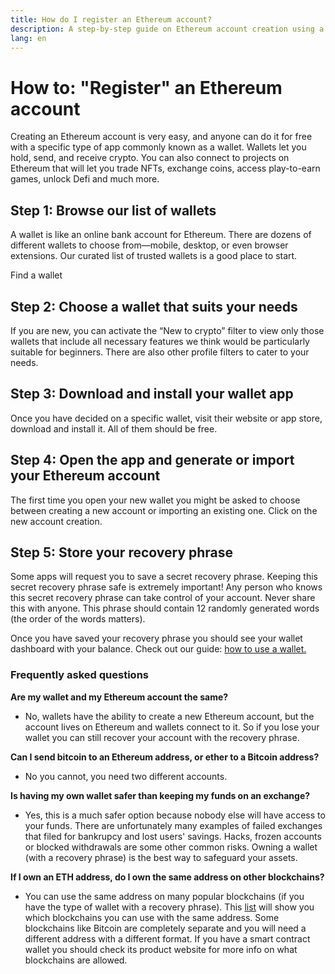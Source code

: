```yaml
---
title: How do I register an Ethereum account?
description: A step-by-step guide on Ethereum account creation using a wallet.
lang: en
---
```


# How to: "Register" an Ethereum account

Creating an Ethereum account is very easy, and anyone can do it for free with a specific type of app commonly known as a wallet. Wallets let you hold, send, and receive crypto. You can also connect to projects on Ethereum that will let you trade NFTs, exchange coins, access play-to-earn games, unlock Defi and much more.

## Step 1: Browse our list of wallets

A wallet is like an online bank account for Ethereum. There are dozens of different wallets to choose from—mobile, desktop, or even browser extensions. Our curated list of trusted wallets is a good place to start. 

<ButtonLink to="/wallets/find-wallet/">
  Find a wallet
</ButtonLink>

## Step 2: Choose a wallet that suits your needs

If you are new, you can activate the “New to crypto” filter to view only those wallets that include all necessary features we think would be particularly suitable for beginners. There are also other profile filters to cater to your needs.

## Step 3: Download and install your wallet app

Once you have decided on a specific wallet, visit their website or app store, download and install it. All of them should be free. 

## Step 4: Open the app and generate or import your Ethereum account

The first time you open your new wallet you might be asked to choose between creating a new account or importing an existing one. Click on the new account creation. 


## Step 5: Store your recovery phrase

Some apps will request you to save a secret recovery phrase. Keeping this secret recovery phrase safe is extremely important! Any person who knows this secret recovery phrase can take control of your account. Never share this with anyone. This phrase should contain 12 randomly generated words (the order of the words matters).

Once you have saved your recovery phrase you should see your wallet dashboard with your balance. Check out our guide: [how to use a wallet.](/guides/how-to-use-a-wallet)


### Frequently asked questions

**Are my wallet and my Ethereum account the same?**
- No, wallets have the ability to create a new Ethereum account, but the account lives on Ethereum and wallets connect to it. So if you lose your wallet you can still recover your account with the recovery phrase.

**Can I send bitcoin to an Ethereum address, or ether to a Bitcoin address?**

- No you cannot, you need two different accounts.

**Is having my own wallet safer than keeping my funds on an exchange?**

- Yes, this is a much safer option because nobody else will have access to your funds. There are unfortunately many examples of failed exchanges that filed for bankrupcy and lost users' savings. Hacks, frozen accounts or blocked withdrawals are some other common risks. Owning a wallet (with a recovery phrase) is the best way to safeguard your assets. 

**If I own an ETH address, do I own the same address on other blockchains?**

- You can use the same address on many popular blockchains (if you have the type of wallet with a recovery phrase). This [list](https://chainlist.org/) will show you which blockchains you can use with the same address. Some blockchains like Bitcoin are completely separate and you will need a different address with a different format. If you have a smart contract wallet you should check its product website for more info on what blockchains are allowed.
